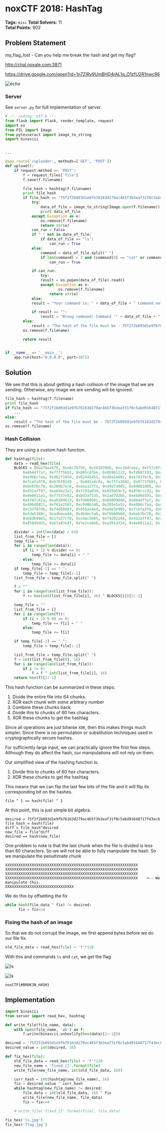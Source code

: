 # noxCTF 2018: HashTag

__Tags:__ `misc`
__Total Solvers:__ 11    
__Total Points:__ 902

## Problem Statement

my_flag_lost - Can you help me break the hash and get my flag?

http://chal.noxale.com:3871

https://drive.google.com/open?id=1n7ZIRv9UmBHD4rAL1q_O1zfU2R1nwcR6

![echo](echo.jpg)

### Server

See `server.py` for full implementation of server.
```python
# -*- coding: utf-8 -*-
from flask import Flask, render_template, request
import os
from PIL import Image
from pytesseract import image_to_string
import binascii


...

@app.route('/uploader', methods=['GET', 'POST'])
def upload():
    if request.method == 'POST':
        f = request.files['file']
        f.save(f.filename)

        file_hash = hashtag(f.filename)
        print file_hash
        if file_hash == "75f2f2b893d1e9fb76163d279ac465f3b3eaf31f0c5abd91648717f43ec6":
            try:
                data_of_file = image_to_string(Image.open(f.filename)).encode('ascii', 'ignore').decode('ascii')
                print data_of_file
            except Exception as e:
                os.remove(f.filename)
                return str(e)
            can_run = False
            if " " not in data_of_file:
                if data_of_file == "ls":
                    can_run = True
            else:
                command = data_of_file.split(" ")
                if len(command) < 3 and (command[0] == "cat" or command[0] == "ls" or command[0] == "echo"): 		
                    can_run = True

            if can_run:
                try:
                result = os.popen(data_of_file).read()
                except Exception as e:
                        os.remove(f.filename)
                    return str(e)
            else:
	        result = "Your command is: " + data_of_file + " Command not found, please try another command."

            if result == "":
                result = "Wrong command! Command '" + data_of_file + "'"
        else:
            result = "The hash of the file must be - 75f2f2b893d1e9fb76163d279ac465f3b3eaf31f0c5abd91648717f43ec6"
        os.remove(f.filename)

        return result


if __name__ == '__main__':
    app.run(host='0.0.0.0', port=3871)
```

## Solution

We  see that this is about getting a hash collision of the image that we are sending. Otherwise, any image we are sending will be ignored.

```python
file_hash = hashtag(f.filename)
print file_hash
if file_hash == "75f2f2b893d1e9fb76163d279ac465f3b3eaf31f0c5abd91648717f43ec6":
    ...
else:
    result = "The hash of the file must be - 75f2f2b893d1e9fb76163d279ac465f3b3eaf31f0c5abd91648717f43ec6"
os.remove(f.filename)
```

### Hash Collision

They are using a custom hash function.

```python
def hashtag(file):
    data = read_hex(file)
    BLOCKS = [0xd76aa478, 0xe8c7b756, 0x242070db, 0xc1bdceee, 0xf57c0faf, 0x4787c62a, 0xa8304613, 0xfd469501, 0x698098d8,
        0x8b44f7af, 0xffff5bb1, 0x895cd7be, 0x6b901122, 0xfd987193, 0xa679438e, 0x49b40821, 0xf61e2562, 0xc040b340, 0x265e5a51,
        0xe9b6c7aa, 0xd62f105d, 0x02441453, 0xd8a1e681, 0xe7d3fbc8, 0x21e1cde6, 0xc33707d6, 0xf4d50d87, 0x455a14ed, 0xa9e3e905,
        0xfcefa3f8, 0x676f02d9	, 0x8d2a4c8a, 0xfffa3942, 0x8771f681, 0x6d9d6122, 0xfde5380c, 0xa4beea44, 0x4bdecfa9, 0xf6bb4b60,
        0xbebfbc70, 0x289b7ec6, 0xeaa127fa, 0xd4ef3085, 0x04881d05, 0xd9d4d039, 0xe6db99e5, 0x1fa27cf8, 0xc4ac5665, 0xf4292244,
        0x432aff97, 0xab9423a7, 0xfc93a039, 0x655b59c3, 0x8f0ccc92, 0xffeff47d, 0x85845dd1, 0x6fa87e4f, 0xfe2ce6e0, 0xa3014314,
        0x4e0811a1, 0xf7537e82, 0xbd3af235, 0x2ad7d2bb, 0xeb86d391, 0xd76aa478, 0xe8c7b756, 0x242070db, 0xc1bdceee, 0xf57c0faf,
        0x4787c62a, 0xa8304613, 0xfd469501, 0x698098d8, 0x8b44f7af, 0xffff5bb1, 0x895cd7be, 0x6b901122, 0xfd987193, 0xa679438e,
        0x49b40821, 0xf61e2562, 0xc040b340, 0x265e5a51, 0xe9b6c7aa, 0xd62f105d, 0x02441453, 0xd8a1e681, 0xe7d3fbc8, 0x21e1cde6,
        0xc33707d6, 0xf4d50d87, 0x455a14ed, 0xa9e3e905, 0xfcefa3f8, 0x676f02d9	, 0x8d2a4c8a, 0xfffa3942, 0x8771f681, 0x6d9d6122,
        0xfde5380c, 0xa4beea44, 0x4bdecfa9, 0xf6bb4b60, 0xbebfbc70, 0x289b7ec6, 0xeaa127fa, 0xd4ef3085, 0x04881d05, 0xd9d4d039,
        0xe6db99e5, 0x1fa27cf8, 0xc4ac5665, 0xf4292244, 0x432aff97, 0xab9423a7, 0xfc93a039, 0x655b59c3, 0x8f0ccc92, 0xffeff47d,
        0x85845dd1, 0x6fa87e4f, 0xfe2ce6e0, 0xa3014314, 0x4e0811a1, 0xf7537e82, 0xbd3af235, 0x2ad7d2bb, 0xeb86d391]

    divider = int(len(data) / 64)
    list_from_file = []
    temp_file = ""
    for i in range(len(data)):
        if (i + 1) % divider == 0:
            temp_file += data[i] + " "
        else:
            temp_file += data[i]
    if temp_file[-1] == " ":
        temp_file = temp_file[:-1]
    list_from_file = temp_file.split(" ")

    f = ""
    for i in range(len(list_from_file)):
        f += hex(int(list_from_file[i], 16) ^ BLOCKS[i])[2:-1]

    temp_file = ""
    list_from_file = []
    for i in range(len(f)):
        if (i + 1) % 60 == 0:
            temp_file += f[i] + " "
        else:
            temp_file += f[i]

    if temp_file[-1] == " ":
        temp_file = temp_file[:-1]

    list_from_file = temp_file.split(" ")
    f = int(list_from_file[0], 16)
    for i in range(len(list_from_file)):
        if i != 0:
            f = f ^ int(list_from_file[i], 16)
    return hex(f)[2:-1]
```

This hash function can be summarized in these steps:
1. Divide the entire file into 64 chunks.
2. XOR each chunk with some arbitrary number
3. Combine these chunks back
4. Divide this to chunks of 60 hex characters.
5. XOR these chunks to get the hashtag

Since all operations are just bitwise `XOR`, then this makes things much simpler. Since there is no permutation or substitution techniques used in cryptographically secure hashes.

For sufficiently large input, we can practically ignore the first few steps. Although they do affect the hash, our manipulations will not rely on them.

Our simplified view of the hashing function is:
1. Divide this to chunks of 60 hex characters.
2. XOR these chunks to get the hashtag

This means that we can flip the last few bits of the file and it will flip its corresponding bit on the hashes.

```
file ^ 1 == hash(file) ^ 1
```

At this point, this is just simple bit algebra.

```
desired = 75f2f2b893d1e9fb76163d279ac465f3b3eaf31f0c5abd91648717f43ec6
file_hash = hash(file)
diff = file_hash^desired
new_file = file^diff
desired == hash(new_file)
```

One problem to note is that the last chunk when the file is divided is less than 60 characters. So we will not be able to fully manipulate the hash. So we manipulate the penultimate chunk

```
XXXXXXXXXXXXXXXXXXXXXXXXXXXXXXXXXXXXXXXXXXXXXXXXXXXXXXXXXXXX
XXXXXXXXXXXXXXXXXXXXXXXXXXXXXXXXXXXXXXXXXXXXXXXXXXXXXXXXXXXX
XXXXXXXXXXXXXXXXXXXXXXXXXXXXXXXXXXXXXXXXXXXXXXXXXXXXXXXXXXXX
XXXXXXXXXXXXXXXXXXXXXXXXXXXXXXXXXXXXXXXXXXXXXXXXXXXXXXXXXXXX    <-- We manipulate this.
XXXXXXXXXXXXXXXXXXXXXXXXXXXXXXX
```

We do this by offsetting the fix

```python
while hash(file_data ^ fix) != desired:
      fix = fix<<4
```

### Fixing the hash of an image

So that we do not corrupt the image, we first append bytes before we do our file fix.

```python
old_file_data = read_hex(file) + 'f'*120
```

With this and commands `ls` and `cat`, we get the flag

![ls](fixed_ls.jpg)

![ls](fixed_flag.jpg)

`noxCTF{#BR0K3N_H4SH}`

## Implementation
```python
import binascii
from server import read_hex, hashtag

def write_file(file_name, data):
    with open(file_name, 'wb') as f:
        f.write(binascii.unhexlify(hex(data)[2:-1]))

desired = '75f2f2b893d1e9fb76163d279ac465f3b3eaf31f0c5abd91648717f43ec6'
desired_value = int(desired, 16)

def fix_hex(file):
    old_file_data = read_hex(file) + 'f'*120
    new_file_name = 'fixed_{}'.format(file)
    write_file(new_file_name, int(old_file_data, 16))

    curr_hash = int(hashtag(new_file_name), 16)
    fix = desired_value ^ curr_hash
    while hashtag(new_file_name) != desired:
        file_data = int(old_file_data, 16) ^ fix
        write_file(new_file_name, file_data)
        fix = fix<<4    

    # write_file('fixed_{}'.format(file), file_data)

fix_hex('ls.jpg')
fix_hex('flag.jpg')
```
